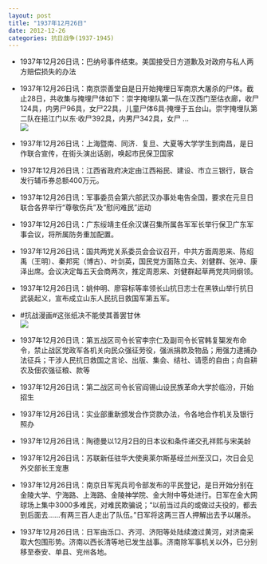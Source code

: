```yaml
---
layout: post
title: "1937年12月26日"
date: 2012-12-26
categories: 抗日战争(1937-1945)
---
```


<meta name="referrer" content="no-referrer" />

- 1937年12月26日讯：巴纳号事件结束。美国接受日方道歉及对政府与私人两方赔偿损失的办法 

- 1937年12月26日讯：南京崇善堂自是日开始掩埋日军南京大屠杀的尸体。截止28日，共收集与掩埋尸体如下：崇字掩埋队第一队在汉西门至估衣廊，收尸124具，内男尸96具，女尸22具，儿童尸体6具·掩埋于五台山。崇字掩埋队第二队在挹江门以东·收尸392具，内男尸342具，女尸 ...  <br/><img src="https://ww3.sinaimg.cn/large/aca367d8jw1e07h570gsej.jpg" />

- 1937年12月26日讯：上海暨南、同济．复旦、大夏等大学学生到南昌，是日作联合宣传，在街头演出话剧，唤起市民保卫国家 

- 1937年12月26日讯：江西省政府决定由江西裕民、建设、市立三银行，联合发行辅币券总额400万元。 

- 1937年12月26日讯：军事委员会第六部武汉办事处电告全国，要求在元旦日联合各界举行“尊敬伤兵”及“慰问难民”运动 

- 1937年12月26日讯：广东绥靖主任余汉谋召集所属各军军长举行保卫广东军事会议，将所属防务重加配置。 

- 1937年12月26日讯：国共两党关系委员会会议召开，中共方面周恩来、陈绍禹（王明）、秦邦宪（博古）、叶剑英，国民党方面陈立夫、刘健群、张冲、康泽出席。会议决定每五天会商两次，推定周恩来、刘健群起草两党共同纲领。 

- 1937年12月26日讯：姚仲明、廖容标等率领长山抗日志士在黑铁山举行抗日武装起义，宣布成立山东人民抗日救国军第五军。 

- #抗战漫画#这张纸决不能使其善罢甘休 <br/><img src="https://ww1.sinaimg.cn/large/aca367d8jw1e070nvnoqoj.jpg" />

- 1937年12月26日讯：第五战区司令长官李宗仁及副司令长官韩复榘发布命令，禁止战区党政军各机关向民众强征劳役，强派捐款及物品；用强力逮捕办法征兵；干涉人民抗日救国之言论、出版、集会、结社、请愿的自由；向自耕农及佃农强征粮、款等 

- 1937年12月26日讯：第二战区司令长官阎锡山设民族革命大学於临汾，开始招生 

- 1937年12月26日讯：实业部重新颁发合作贷款办法，令各地合作机关及银行照办 

- 1937年12月26日讯：陶德曼以12月2日的日本议和条件递交孔祥熙与宋美龄 

- 1937年12月26日讯：苏联新任驻华大使奥莱尔斯基经兰州至汉口，次日会见外交部长王宠惠 

- 1937年12月26日讯：南京日军宪兵司令部发布的平民登记，是日开始分别在金陵大学、宁海路、上海路、金陵神学院、金大附中等处进行。日军在金大网球场上集中3000多难民，对难民欺骗说；“以前当过兵的或做过夫役的，都去到后面去……有两三百人走出了队伍。”日军将这两三百人押解出去予以屠杀。 

- 1937年12月26日讯：日军由泺口、齐河、济阳等处陆续渡过黄河，对济南采取大包围形势。济南以西长清等地已发生战事。济南除军事机关以外，巳分别移至泰安、单县、兖州各地。 

